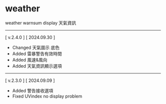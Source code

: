 # weather
weather warnsum display 天氣資訊  
___
[ v.2.4.0 ] [ 2024.09.30 ]
- Changed 天氣圖示 底色
- Added 雷暴警告有效時間
- Added 風速&風向
- Added 天氣資訊顯示選項
___
[ v.2.3.0 ] [ 2024.09.09 ]
- Added 警告接收選項
- Fixed UVindex no display problem
